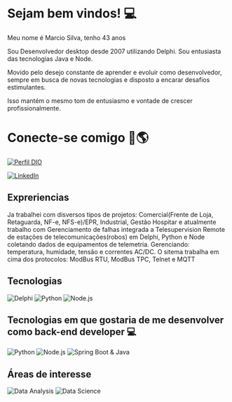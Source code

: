 # Sejam bem vindos! 💻
Meu nome é Marcio Silva, tenho 43 anos 
 
Sou Desenvolvedor desktop desde 2007 utilizando Delphi. Sou entusiasta das tecnologias Java e Node.

Movido pelo desejo constante de aprender e evoluir como desenvolvedor, sempre em busca de novas tecnologias e disposto a encarar desafios estimulantes.

Isso mantém o mesmo tom de entusiasmo e vontade de crescer profissionalmente.

# Conecte-se comigo 🔗🌎
[![Perfil DIO](https://img.shields.io/badge/-Meu%20Perfil%20na%20DIO-30A3DC?style=for-the-badge)](https://web.dio.me/users/m_s_copr/)

[![LinkedIn](https://img.shields.io/badge/-LinkedIn-000?style=for-the-badge&logo=linkedin&logoColor=30A3DC)](https://www.linkedin.com/in/marcio-silva-8731ab32/)

## Expreriencias
Ja trabalhei com disversos tipos de projetos: Comercial(Frente de Loja, Retaguarda, NF-e, NFS-e)/EPR, Industrial, Gestão Hospitar e atualmente trabalho com Gerenciamento de falhas integrada a Telesupervision Remote de estações de telecomunicações(robos) em Delphi, Python e Node coletando dados de equipamentos de telemetria. Gerenciando: temperatura, humidade, tensão e correntes AC/DC. O sitema trabalha em cima dos protocolos: ModBus RTU, ModBus TPC, Telnet e MQTT 

## Tecnologias
![Delphi](https://img.shields.io/badge/Delphi-10.x-red)
![Python](https://img.shields.io/badge/Python-3.9-blue)
![Node.js](https://img.shields.io/badge/Node.js-14.x-brightgreen)

## Tecnologias em que gostaria de me desenvolver como back-end developer 💻
![Python](https://img.shields.io/badge/Python-blue)
![Node.js](https://img.shields.io/badge/Node.js.x-brightgreen)
![Spring Boot & Java](https://img.shields.io/badge/Spring%20Boot%20%7C%20Java-Framework%20%7C%20Language-brightgreen%20%7C%20blue)

## Áreas de interesse

![Data Analysis](https://img.shields.io/badge/Data%20Analysis-Python-red)
![Data Science](https://img.shields.io/badge/Data%20Science-Python-green)





